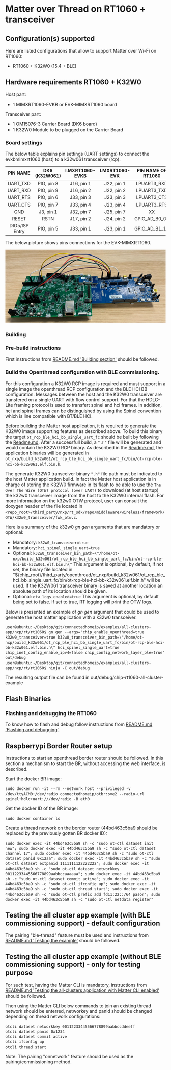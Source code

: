 # Matter over Thread on RT1060 + transceiver

## Configuration(s) supported

Here are listed configurations that allow to support Matter over Wi-Fi on RT1060:

- RT1060 + K32W0 (15.4 + BLE)

## Hardware requirements RT1060 + K32W0

Host part:

- 1 MIMXRT1060-EVKB or EVK-MIMXRT1060 board

Transceiver part:

- 1 OM15076-3 Carrier Board (DK6 board)
- 1 K32W0 Module to be plugged on the Carrier Board


### Board settings

The below table explains pin settings (UART settings) to connect the
evkbmimxrt1060 (host) to a k32w061 transceiver (rcp).

|    PIN NAME    | DK6 (K32W061) | I.MXRT1060-EVKB | I.MXRT1060-EVK | PIN NAME OF RT1060 | GPIO NAME OF RT1060 |
| :------------: | :-----------: | :-------------: | :------------: | :----------------: | :-----------------: |
|    UART_TXD    |  PIO, pin 8   |   J16, pin 1    |   J22, pin 1   |    LPUART3_RXD     |    GPIO_AD_B1_07    |
|    UART_RXD    |  PIO, pin 9   |   J16, pin 2    |   J22, pin 2   |    LPUART3_TXD     |    GPIO_AD_B1_06    |
|    UART_RTS    |  PIO, pin 6   |   J33, pin 3    |   J23, pin 3   |    LPUART3_CTS     |    GPIO_AD_B1_04    |
|    UART_CTS    |  PIO, pin 7   |   J33, pin 4    |   J23, pin 4   |    LPUART3_RTS     |    GPIO_AD_B1_05    |
|      GND       |   J3, pin 1   |   J32, pin 7    |   J25, pin 7   |         XX         |         XX          |
|     RESET      |     RSTN      |   J17, pin 2    |   J24, pin 2   |   GPIO_AD_B0_02    |    GPIO_AD_B0_02    |
| DIO5/ISP Entry |  PIO, pin 5   |   J33, pin 1    |   J23, pin 1   |   GPIO_AD_B1_10    |    GPIO_AD_B1_10    |

The below picture shows pins connections for the EVK-MIMXRT1060.

![rt1060_k32w061_pin_settings](../../../../platform/nxp/rt/rt1060/doc/images/rt1060_k32w061_pin_settings.jpg)

<a name="building"></a>

### Building

### Pre-build instructions
First instructions from [README.md 'Building section'][readme_building_section] should be followed.

[readme_building_section]: README.md#building

### Build the Openthread configuration with BLE commissioning.

For this configuration a K32W0 RCP image is required and must support in a single image the openthread RCP configuration and the BLE HCI BB configuration. Messages between the host and the K32W0 transceiver are transfered on a single UART with flow control support.
For that the HDLC-Lite framing protocol is used to transfert spinel and hci frames. In addition, hci and spinel frames can be distinguished by using the Spinel convention which is line compatible with BT/BLE HCI.

Before building the Matter host application, it is required to generate the K32W0 image supporting features as described above. To build this binary the target ````ot_rcp_ble_hci_bb_single_uart_fc```` should be built by following the [Readme.md][ot_rcp_ble_hci_bb_k32w0_readme]. After a successfull build, a ````".h"```` file will be generated and would contain the K32W0 RCP binary. As described in the [Readme.md][ot_rcp_ble_hci_bb_k32w0_readme], the application binaries will be generated in `ot_nxp/build_k32w061/ot_rcp_ble_hci_bb_single_uart_fc/bin/ot-rcp-ble-hci-bb-k32w061.elf.bin.h`.

The generate K32W0 transceiver binary ````".h"```` file path must be indicated to the host Matter application build. In fact the Matter host application is in charge of storing the K32W0 firmware in its flash to be able to use the ````The Over The Wire (OTW) protocol (over UART)```` to download (at host startup) the k32w0 transceiver image from the host to the K32W0 internal flash.  For more information on the k32w0 OTW protocol, user can consult the doxygen header of the file located in `<repo_root>/third_party/nxp/rt_sdk/repo/middleware/wireless/framework/OTW/k32w0_transceiver/fwk_otw.c`.

Here is a summary of the k32w0 *gn gen* arguments that are mandatory or optional:
- Mandatory: ````k32w0_transceiver=true````
- Mandatory: ````hci_spinel_single_uart=true````
- Optional: ````k32w0_transceiver_bin_path=\"/home/ot-nxp/build_k32w061/ot_rcp_ble_hci_bb_single_uart_fc/bin/ot-rcp-ble-hci-bb-k32w061.elf.bin.h\"```` This argument is optional, by default, if not set, the binary file located in "${chip_root}/third_party/openthread/ot_nxp/build_k32w061/ot_rcp_ble_hci_bb_single_uart_fc/bin/ot-rcp-ble-hci-bb-k32w061.elf.bin.h" will be used. If the K32W061 transceiver binary is saved at another location an absolute path of its location should be given.
- Optional: ````otw_logs_enabled=true```` This argument is optional, by default being set to false. If set to true, RT logging will print the OTW logs.

[ot_rcp_ble_hci_bb_k32w0_readme]:https://github.com/NXP/ot-nxp/blob/v1.0.0.2-tag-nxp/examples/hybrid/ot_rcp_ble_hci_bb/k32w061/README.md#building-the-examples

Below is presented an example of *gn gen* argument that could be used to generate the host matter application with a k32w0 transceiver.

```
user@ubuntu:~/Desktop/git/connectedhomeip/examples/all-clusters-app/nxp/rt/rt1060$ gn gen --args="chip_enable_openthread=true k32w0_transceiver=true k32w0_transceiver_bin_path=\"/home/ot-nxp/build_k32w061/ot_rcp_ble_hci_bb_single_uart_fc/bin/ot-rcp-ble-hci-bb-k32w061.elf.bin.h\" hci_spinel_single_uart=true chip_inet_config_enable_ipv4=false chip_config_network_layer_ble=true" out/debug
user@ubuntu:~/Desktop/git/connectedhomeip/examples/all-clusters-app/nxp/rt/rt1060$ ninja -C out/debug
```

The resulting output file can be found in out/debug/chip-rt1060-all-cluster-example

## Flash Binaries

### Flashing and debugging the RT1060

To know how to flash and debug follow instructions from [README.md 'Flashing and debugging'][readme_flash_debug_section].

[readme_flash_debug_section]:README.md#flashing-and-debugging

## Raspberrypi Border Router setup

Instructions to start an openthread border router should be followed. In this section a mechanism to start the BR, without accessing the web interface, is described.

Start the docker BR image:

```
sudo docker run -it --rm --network host --privileged -v /dev/ttyACM0:/dev/radio connectedhomeip/otbr:sve2 --radio-url spinel+hdlc+uart:///dev/radio -B eth0
```

Get the docker ID of the BR image:
```
sudo docker container ls
```

Create a thread network on the border router (44bd463c5ba9 should be replaced by the previously gotten BR docker ID):

```
sudo docker exec -it 44bd463c5ba9 sh -c "sudo ot-ctl dataset init new"; sudo docker exec -it 44bd463c5ba9 sh -c "sudo ot-ctl dataset channel 17"; sudo docker exec -it 44bd463c5ba9 sh -c "sudo ot-ctl dataset panid 0x12aa"; sudo docker exec -it 44bd463c5ba9 sh -c "sudo ot-ctl dataset extpanid 1111111122222222"; sudo docker exec -it 44bd463c5ba9 sh -c "sudo ot-ctl dataset networkkey 00112233445566778899aabbccaaaaaa"; sudo docker exec -it 44bd463c5ba9 sh -c "sudo ot-ctl dataset commit active"; sudo docker exec -it 44bd463c5ba9 sh -c "sudo ot-ctl ifconfig up"; sudo docker exec -it 44bd463c5ba9 sh -c "sudo ot-ctl thread start"; sudo docker exec -it 44bd463c5ba9 sh -c "sudo ot-ctl prefix add fd11:22::/64 pasor"; sudo docker exec -it 44bd463c5ba9 sh -c "sudo ot-ctl netdata register"
```

## Testing the all cluster app example (with BLE commissioning support) - default configuration

The pairing "ble-thread" feature must be used and instructions from [README.md 'Testing the example'][readme_test_example_section] should be followed.

[readme_test_example_section]:README.md#testing-the-example

## Testing the all cluster app example (without BLE commissioning support) - only for testing purpose

For such test, having the Matter CLI is mandatory, instructions from [README.md 'Testing the all-clusters application with Matter CLI enabled'][readme_test_with_matter_cli_section] should be followed.

[readme_test_with_matter_cli_section]:README.md#testing-the-all-clusters-application-with-matter-cli-enabled

Then using the Matter CLI below commands to join an existing thread network should be enterred, networkey and panid should be changed depending on thread network configurations:

```
otcli dataset networkkey 00112233445566778899aabbccddeeff
otcli dataset panid 0x1234
otcli dataset commit active
otcli ifconfig up
otcli thread start
```

Note: The pairing "onnetwork" feature should be used as the pairing/commissioning method.
